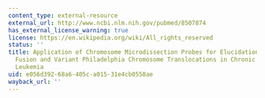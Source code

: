 ```yaml
---
content_type: external-resource
external_url: http://www.ncbi.nlm.nih.gov/pubmed/8507874
has_external_license_warning: true
license: https://en.wikipedia.org/wiki/All_rights_reserved
status: ''
title: Application of Chromosome Microdissection Probes for Elucidation of BCR-ABL
  Fusion and Variant Philadelphia Chromosome Translocations in Chronic Myelogenous
  Leukemia
uid: e056d392-68a6-405c-a015-31e4cb0558ae
wayback_url: ''
---
```

